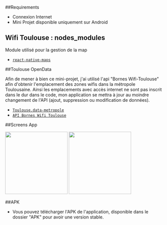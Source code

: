 ##Requirements

* Connexion Internet
* Mini Projet disponible uniquement sur Android


## Wifi Toulouse :  nodes_modules

Module utilisé pour la gestion de la map

* [`react-native-maps`](https://github.com/lelandrichardson/react-native-maps)

##Toulouse OpenData 

Afin de mener à bien ce mini-projet, j'ai utilisé l'api "Bornes Wifi-Toulouse" afin d'obtenir l'emplacement des zones wifis dans la métropole Toulousaine.
Ainsi les emplacements avec accès internet ne sont pas inscrit dans le dur dans le code, mon application se mettra à jour au moindre changement de l'API (ajout, suppression
 ou modification de données).

* [`Toulouse.data-metropole`](https://data.toulouse-metropole.fr)
* [`API Bornes Wifi Toulouse`](https://data.toulouse-metropole.fr/explore/dataset/bornes-wi-fi/information/)

##Screens App 

<img src="../master/screens/accueil.png" width="200px"> <img src="../master/screens/map.png" width="200px">

##APK

* Vous pouvez télécharger l'APK de l'application, disponible dans le dossier "APK" pour avoir une version stable. 
